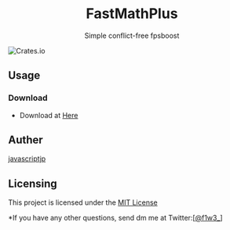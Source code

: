 <h1 align="center">FastMathPlus</h1>
<p align="center">Simple conflict-free fpsboost</p>

![Crates.io](https://img.shields.io/crates/l/mit)
## Usage
### Download
- Download at [Here](https://github.com/javascriptjp/fastmathplus/releases/download/v1/fastmathplus-1.0-beta.jar)

## Auther
[javascriptjp](https://github.com/javascriptjp/)

## Licensing
This project is licensed under the [MIT License](https://mit-license.org/)

*If you have any other questions, send dm me at Twitter:[[@f1w3_](https://twitter.com/f1w3_)]
